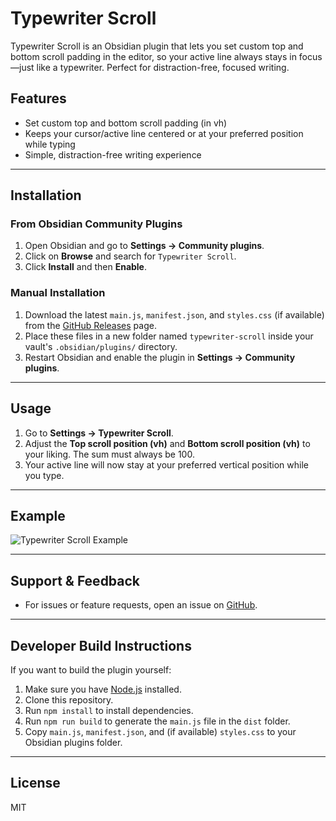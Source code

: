 # Typewriter Scroll

Typewriter Scroll is an Obsidian plugin that lets you set custom top and bottom scroll padding in the editor, so your active line always stays in focus—just like a typewriter. Perfect for distraction-free, focused writing.

## Features

- Set custom top and bottom scroll padding (in vh)
- Keeps your cursor/active line centered or at your preferred position while typing
- Simple, distraction-free writing experience

---

## Installation

### From Obsidian Community Plugins

1. Open Obsidian and go to **Settings → Community plugins**.
2. Click on **Browse** and search for `Typewriter Scroll`.
3. Click **Install** and then **Enable**.

### Manual Installation

1. Download the latest `main.js`, `manifest.json`, and `styles.css` (if available) from the [GitHub Releases](https://github.com/dmo-code/myWriteLine/releases) page.
2. Place these files in a new folder named `typewriter-scroll` inside your vault's `.obsidian/plugins/` directory.
3. Restart Obsidian and enable the plugin in **Settings → Community plugins**.

---

## Usage

1. Go to **Settings → Typewriter Scroll**.
2. Adjust the **Top scroll position (vh)** and **Bottom scroll position (vh)** to your liking. The sum must always be 100.
3. Your active line will now stay at your preferred vertical position while you type.

---

## Example

![Typewriter Scroll Example](https://raw.githubusercontent.com/dmo-code/myWriteLine/main/.github/typewriter-scroll-demo.gif)

---

## Support & Feedback

- For issues or feature requests, open an issue on [GitHub](https://github.com/dmo-code/myWriteLine/issues).

---

## Developer Build Instructions

If you want to build the plugin yourself:

1. Make sure you have [Node.js](https://nodejs.org/) installed.
2. Clone this repository.
3. Run `npm install` to install dependencies.
4. Run `npm run build` to generate the `main.js` file in the `dist` folder.
5. Copy `main.js`, `manifest.json`, and (if available) `styles.css` to your Obsidian plugins folder.

---

## License

MIT
